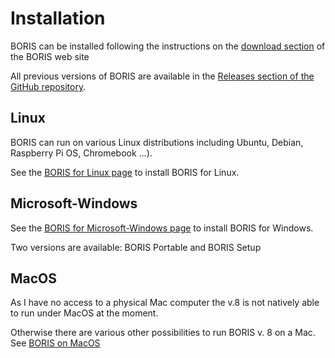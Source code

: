 

# Installation



BORIS can be installed following the instructions on the [download section](http://www.boris.unito.it/pages/download.html) of the BORIS web site

All previous versions of BORIS are available in the [Releases section of the GitHub repository](https://github.com/olivierfriard/BORIS/releases).



## Linux
BORIS can run on various Linux distributions including Ubuntu, Debian, Raspberry Pi OS, Chromebook …).

See the [BORIS for Linux page](https://www.boris.unito.it/download_linux/) to install BORIS for Linux.

## Microsoft-Windows

See the [BORIS for Microsoft-Windows page](https://www.boris.unito.it/download_win/) to install BORIS for Windows.

Two versions are available: BORIS Portable and BORIS Setup

## MacOS

As I have no access to a physical Mac computer the v.8 is not natively able to run under MacOS at the moment.

Otherwise there are various other possibilities to run BORIS v. 8 on a Mac. See [BORIS on MacOS](https://www.boris.unito.it/download_mac/)


